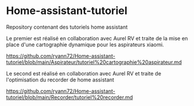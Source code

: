 # Home-assistant-tutoriel
Repository contenant des tutoriels home assistant


Le premier est réalisé en collaboration avec Aurel RV et traite de la mise en place d'une cartographie dynamique pour les aspirateurs xiaomi.

https://github.com/ryann72/Home-assistant-tutoriel/blob/main/Aspirateur/tutoriel%20cartographie%20aspirateur.md 


Le second est réalisé en collaboration avec Aurel RV et traite de l'optimisation du recorder de home assistant

https://github.com/ryann72/Home-assistant-tutoriel/blob/main/Recorder/tutoriel%20recorder.md
